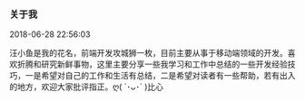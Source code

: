 ### 关于我

2018-06-28 22:56:03



汪小鱼是我的花名，前端开发攻城狮一枚，目前主要从事于移动端领域的开发。喜欢折腾和研究新鲜事物，这里主要分享一些我学习和工作中总结的一些开发经验技巧，一是希望对自己的工作和生活有总结，二是希望对读者有一些帮助，若有出入的地方，欢迎大家批评指正。ღ( ´･ᴗ･` )比心